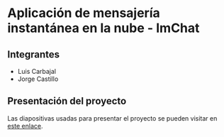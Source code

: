 # Aplicación de mensajería instantánea en la nube - ImChat

## Integrantes
* Luis Carbajal
* Jorge Castillo

## Presentación del proyecto
Las diapositivas usadas para presentar el proyecto se pueden visitar en [este enlace](https://docs.google.com/presentation/d/1HLDTE7TFtCEvCaM1yUwR5QwK2bn8XV2ia2BBcco7NHY/edit?usp=sharing).
